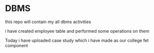 # DBMS
this repo will contain my all dbms activities 

i have created employee table and performed some operations on them

Today i have uploaded case study which i have made as our college fet component
